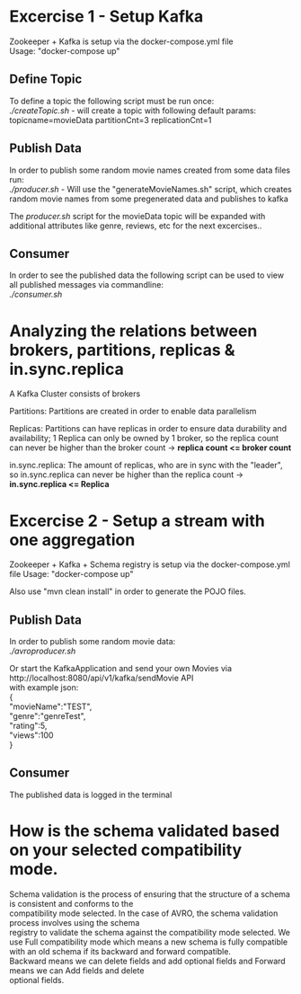 # Excercise 1 - Setup Kafka

Zookeeper + Kafka is setup via the docker-compose.yml file  
Usage: "docker-compose up"

## Define Topic

To define a topic the following script must be run once:  
*./createTopic.sh* - will create a topic with following default params: topicname=movieData partitionCnt=3 replicationCnt=1

## Publish Data

In order to publish some random movie names created from some data files run:  
*./producer.sh* - Will use the "generateMovieNames.sh" script, which creates random movie names from some pregenerated data and publishes to kafka

The *producer.sh* script for the movieData topic will be expanded with additional attributes like genre, reviews, etc for the next excercises..

## Consumer

In order to see the published data the following script can be used to view all published messages via commandline:  
*./consumer.sh*

# Analyzing the relations between brokers, partitions, replicas & in.sync.replica 

A Kafka Cluster consists of brokers  

Partitions: Partitions are created in order to enable data parallelism  

Replicas: Partitions can have replicas in order to ensure data durability and availability; 1 Replica can only be owned by 1 broker, so the replica count can never be higher than the broker count -> __replica count <= broker count__  

in.sync.replica: The amount of replicas, who are in sync with the "leader", so in.sync.replica can never be higher than the replica count -> __in.sync.replica <= Replica__

# Excercise 2 - Setup a stream with one aggregation

Zookeeper + Kafka + Schema registry is setup via the docker-compose.yml file
Usage: "docker-compose up"

Also use "mvn clean install" in order to generate the POJO files.

## Publish Data

In order to publish some random movie data:  
*./avroproducer.sh*  

Or start the KafkaApplication and send your own Movies via http://localhost:8080/api/v1/kafka/sendMovie API  
with example json:  
{  
"movieName":"TEST",  
"genre":"genreTest",  
"rating":5,  
"views":100  
}  

## Consumer
The published data is logged in the terminal  

# How is the schema validated based on your selected compatibility mode.

Schema validation is the process of ensuring that the structure of a schema is consistent and conforms to the  
compatibility mode selected. In the case of AVRO, the schema validation process involves using the schema  
registry to validate the schema against the compatibility mode selected. We use Full compatibility mode
which means a new schema is fully compatible with an old schema if its backward and forward compatible.  
Backward means we can delete fields and add optional fields and Forward means we can Add fields and delete  
optional fields.